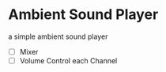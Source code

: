 # Ambient Sound Player

a simple ambient sound player

- [ ] Mixer
- [ ] Volume Control each Channel
